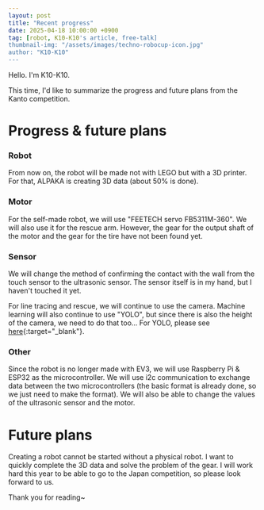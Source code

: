 ```yaml
---
layout: post
title: "Recent progress"
date: 2025-04-18 10:00:00 +0900
tag: [robot, K10-K10's article, free-talk]
thumbnail-img: "/assets/images/techno-robocup-icon.jpg"
author: "K10-K10"
---
```


Hello. I'm K10-K10.

This time, I'd like to summarize the progress and future plans from the Kanto competition.


# Progress & future plans

### Robot

From now on, the robot will be made not with LEGO but with a 3D printer.
For that, ALPAKA is creating 3D data (about 50% is done).

### Motor

For the self-made robot, we will use "FEETECH servo FB5311M-360".
We will also use it for the rescue arm.
However, the gear for the output shaft of the motor and the gear for the tire have not been found yet.

### Sensor

We will change the method of confirming the contact with the wall from the touch sensor to the ultrasonic sensor.
The sensor itself is in my hand, but I haven't touched it yet.

For line tracing and rescue, we will continue to use the camera.
Machine learning will also continue to use "YOLO", but since there is also the height of the camera, we need to do that too...
For YOLO, please see [here](/2025/02/24/yolo_machine_learning.html){:target="_blank"}.

### Other
Since the robot is no longer made with EV3, we will use Raspberry Pi & ESP32 as the microcontroller.
We will use i2c communication to exchange data between the two microcontrollers (the basic format is already done, so we just need to make the format).
We will also be able to change the values of the ultrasonic sensor and the motor.


# Future plans

Creating a robot cannot be started without a physical robot.
I want to quickly complete the 3D data and solve the problem of the gear.
I will work hard this year to be able to go to the Japan competition, so please look forward to us.

Thank you for reading~
